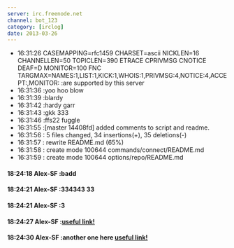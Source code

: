```yaml
---
server: irc.freenode.net
channel: bot_123
category: [irclog]
date: 2013-03-26
---
```


- 16:31:26 CASEMAPPING=rfc1459 CHARSET=ascii NICKLEN=16 CHANNELLEN=50 TOPICLEN=390 ETRACE CPRIVMSG CNOTICE DEAF=D MONITOR=100 FNC TARGMAX=NAMES:1,LIST:1,KICK:1,WHOIS:1,PRIVMSG:4,NOTICE:4,ACCEPT:,MONITOR: :are supported by this server
- 16:31:36 :yoo hoo blow
- 16:31:39 :blardy
- 16:31:42 :hardy garr
- 16:31:43 :gkk 333
- 16:31:46 :ffs22 fuggle
- 16:31:55 :[master 14408fd] added comments to script and readme.
- 16:31:56 : 5 files changed, 34 insertions(+), 35 deletions(-)
- 16:31:57 : rewrite README.md (65%)
- 16:31:58 : create mode 100644 commands/connect/README.md
- 16:31:59 : create mode 100644 options/repo/README.md
#### 18:24:18 Alex-SF :badd
#### 18:24:21 Alex-SF :334343 33
#### 18:24:21 Alex-SF :3
#### 18:24:27 Alex-SF :<a href="hackme.com">useful link!</a>
#### 18:24:30 Alex-SF :another one here <a href="hackme.com">useful link!</a>
